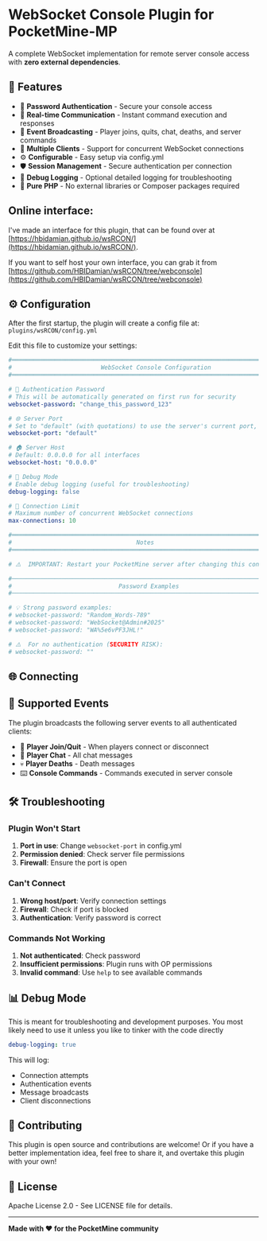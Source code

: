 # WebSocket Console Plugin for PocketMine-MP

A complete WebSocket implementation for remote server console access with **zero external dependencies**.

## 🚀 Features

- 🔐 **Password Authentication** - Secure your console access
- 📡 **Real-time Communication** - Instant command execution and responses
- 🎯 **Event Broadcasting** - Player joins, quits, chat, deaths, and server commands
- 👥 **Multiple Clients** - Support for concurrent WebSocket connections
- ⚙️ **Configurable** - Easy setup via config.yml
- 🛡️ **Session Management** - Secure authentication per connection
- 📝 **Debug Logging** - Optional detailed logging for troubleshooting
- 🔧 **Pure PHP** - No external libraries or Composer packages required


## Online interface:

I've made an interface for this plugin, that can be found over at [https://hbidamian.github.io/wsRCON/](https://hbidamian.github.io/wsRCON/).

If you want to self host your own interface, you can grab it from [https://github.com/HBIDamian/wsRCON/tree/webconsole](https://github.com/HBIDamian/wsRCON/tree/webconsole)


## ⚙️ Configuration

After the first startup, the plugin will create a config file at:
`plugins/wsRCON/config.yml`

Edit this file to customize your settings:

```yaml
#═══════════════════════════════════════════════════════════════════════════════
#                         WebSocket Console Configuration
#═══════════════════════════════════════════════════════════════════════════════

# 🔐 Authentication Password
# This will be automatically generated on first run for security
websocket-password: "change_this_password_123"

# 🌐 Server Port
# Set to "default" (with quotations) to use the server's current port, or specify a port number (Ex: 19132)
websocket-port: "default"

# 🏠 Server Host
# Default: 0.0.0.0 for all interfaces
websocket-host: "0.0.0.0"

# 🐛 Debug Mode
# Enable debug logging (useful for troubleshooting)
debug-logging: false

# 👥 Connection Limit
# Maximum number of concurrent WebSocket connections
max-connections: 10

#═══════════════════════════════════════════════════════════════════════════════
#                                   Notes
#═══════════════════════════════════════════════════════════════════════════════

# ⚠️  IMPORTANT: Restart your PocketMine server after changing this configuration

#───────────────────────────────────────────────────────────────────────────────
#                              Password Examples
#───────────────────────────────────────────────────────────────────────────────

# 💡 Strong password examples:
# websocket-password: "Random_Words-789"
# websocket-password: "WebSocket@Admin#2025"
# websocket-password: "WA%5e6vPF3JHL!"

# ⚠️  For no authentication (SECURITY RISK):
# websocket-password: ""


```


## 🌐 Connecting


## 📡 Supported Events

The plugin broadcasts the following server events to all authenticated clients:

- 👋 **Player Join/Quit** - When players connect or disconnect
- 💬 **Player Chat** - All chat messages
- 💀 **Player Deaths** - Death messages
- ⌨️ **Console Commands** - Commands executed in server console



## 🛠️ Troubleshooting

### Plugin Won't Start

1. **Port in use**: Change `websocket-port` in config.yml
2. **Permission denied**: Check server file permissions
3. **Firewall**: Ensure the port is open

### Can't Connect

1. **Wrong host/port**: Verify connection settings
2. **Firewall**: Check if port is blocked
3. **Authentication**: Verify password is correct

### Commands Not Working

1. **Not authenticated**: Check password
2. **Insufficient permissions**: Plugin runs with OP permissions
3. **Invalid command**: Use `help` to see available commands

## 📊 Debug Mode

This is meant for troubleshooting and development purposes. You most likely need to use it unless you like to tinker with the code directly

```yaml
debug-logging: true
```

This will log:
- Connection attempts
- Authentication events
- Message broadcasts
- Client disconnections


## 🤝 Contributing

This plugin is open source and contributions are welcome! Or if you have a better implementation idea, feel free to share it, and overtake this plugin with your own!

## 📄 License

Apache License 2.0 - See LICENSE file for details.

---

**Made with ❤️ for the PocketMine community**
